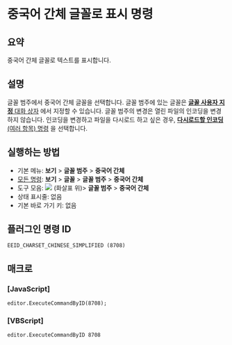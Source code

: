 # 중국어 간체 글꼴로 표시 명령

## 요약

중국어 간체 글꼴로 텍스트를 표시합니다.

## 설명

글꼴 범주에서 중국어 간체 글꼴을 선택합니다.
글꼴 범주에 있는 글꼴은 [**글꼴 사용자 지정** 대화 상자](../../dlg/properties/font/index) 에서
지정할 수 있습니다. 글꼴 범주의 변경은 열린 파일의 인코딩을 변경하지 않습니다.
인코딩을 변경하고 파일을 다시로드 하고 싶은 경우,
[**다시로드할 인코딩** (여러 항목) 명령](../file/file_reload_defined) 을 선택합니다.

## 실행하는 방법

- 기본 메뉴: **보기** \> **글꼴 범주** \> **중국어 간체**
- [모든 명령](../tools/all_commands): **보기** \> **글꼴** \> **글꼴 범주** \> **중국어 간체**
- 도구 모음: ![](../../images/fontpopup..png)
(화살표 위)\> **글꼴 범주** \> **중국어 간체**
- 상태 표시줄: 없음
- 기본 바로 가기 키: 없음

## 플러그인 명령 ID

```
EEID_CHARSET_CHINESE_SIMPLIFIED (8708)
```

## 매크로

### \[JavaScript\]

```
editor.ExecuteCommandByID(8708);
```

### \[VBScript\]

```
editor.ExecuteCommandByID 8708
```
